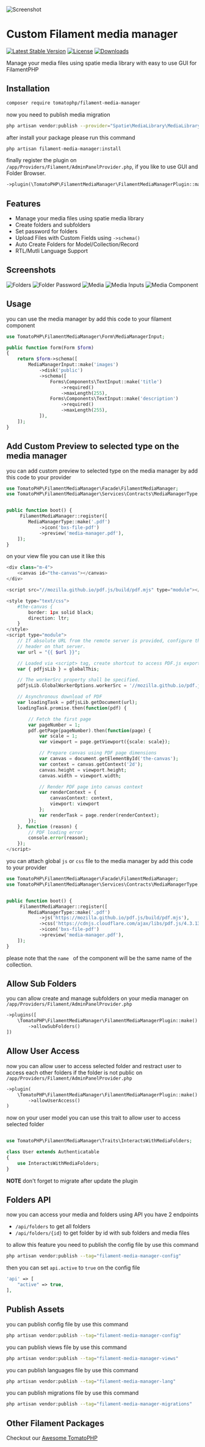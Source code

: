 ![Screenshot](https://raw.githubusercontent.com/tomatophp/filament-media-manager/master/arts/3x1io-tomato-media-manager.jpg)

# Custom Filament media manager

[![Latest Stable Version](https://poser.pugx.org/tomatophp/filament-media-manager/version.svg)](https://packagist.org/packages/tomatophp/filament-media-manager)
[![License](https://poser.pugx.org/tomatophp/filament-media-manager/license.svg)](https://packagist.org/packages/tomatophp/filament-media-manager)
[![Downloads](https://poser.pugx.org/tomatophp/filament-media-manager/d/total.svg)](https://packagist.org/packages/tomatophp/filament-media-manager)

Manage your media files using spatie media library with easy to use GUI for FilamentPHP

## Installation

```bash
composer require tomatophp/filament-media-manager
```

now you need to publish media migration 

```bash
php artisan vendor:publish --provider="Spatie\MediaLibrary\MediaLibraryServiceProvider" --tag="medialibrary-migrations"
```

after install your package please run this command

```bash
php artisan filament-media-manager:install
```

finally register the plugin on `/app/Providers/Filament/AdminPanelProvider.php`, if you like to use GUI and Folder Browser.

```php
->plugin(\TomatoPHP\FilamentMediaManager\FilamentMediaManagerPlugin::make())
```

## Features

- Manage your media files using spatie media library
- Create folders and subfolders
- Set password for folders
- Upload Files with Custom Fields using `->schema()`
- Auto Create Folders for Model/Collection/Record
- RTL/Mutli Language Support

## Screenshots

![Folders](https://raw.githubusercontent.com/tomatophp/filament-media-manager/master/arts/folders.png)
![Folder Password](https://raw.githubusercontent.com/tomatophp/filament-media-manager/master/arts/folder-password.png)
![Media](https://raw.githubusercontent.com/tomatophp/filament-media-manager/master/arts/media.png)
![Media Inputs](https://raw.githubusercontent.com/tomatophp/filament-media-manager/master/arts/media-input.png)
![Media Component](https://raw.githubusercontent.com/tomatophp/filament-media-manager/master/arts/media-component.png)


## Usage

you can use the media manager by add this code to your filament component

```php
use TomatoPHP\FilamentMediaManager\Form\MediaManagerInput;

public function form(Form $form)
{
    return $form->schema([
        MediaManagerInput::make('images')
            ->disk('public')
            ->schema([
                Forms\Components\TextInput::make('title')
                    ->required()
                    ->maxLength(255),
                Forms\Components\TextInput::make('description')
                    ->required()
                    ->maxLength(255),
            ]),
    ]);
}

```

## Add Custom Preview to selected type on the media manager

you can add custom preview to selected type on the media manager by add this code to your provider

```php
use TomatoPHP\FilamentMediaManager\Facade\FilamentMediaManager;
use TomatoPHP\FilamentMediaManager\Services\Contracts\MediaManagerType;


public function boot() {
     FilamentMediaManager::register([
        MediaManagerType::make('.pdf')
            ->icon('bxs-file-pdf')
            ->preview('media-manager.pdf'),
    ]);
}
```

on your view file you can use it like this 

```php
<div class="m-4">
    <canvas id="the-canvas"></canvas>
</div>

<script src="//mozilla.github.io/pdf.js/build/pdf.mjs" type="module"></script>

<style type="text/css">
    #the-canvas {
        border: 1px solid black;
        direction: ltr;
    }
</style>
<script type="module">
    // If absolute URL from the remote server is provided, configure the CORS
    // header on that server.
    var url = "{{ $url }}";

    // Loaded via <script> tag, create shortcut to access PDF.js exports.
    var { pdfjsLib } = globalThis;

    // The workerSrc property shall be specified.
    pdfjsLib.GlobalWorkerOptions.workerSrc = '//mozilla.github.io/pdf.js/build/pdf.worker.mjs';

    // Asynchronous download of PDF
    var loadingTask = pdfjsLib.getDocument(url);
    loadingTask.promise.then(function(pdf) {

        // Fetch the first page
        var pageNumber = 1;
        pdf.getPage(pageNumber).then(function(page) {
            var scale = 1;
            var viewport = page.getViewport({scale: scale});

            // Prepare canvas using PDF page dimensions
            var canvas = document.getElementById('the-canvas');
            var context = canvas.getContext('2d');
            canvas.height = viewport.height;
            canvas.width = viewport.width;

            // Render PDF page into canvas context
            var renderContext = {
                canvasContext: context,
                viewport: viewport
            };
            var renderTask = page.render(renderContext);
        });
    }, function (reason) {
        // PDF loading error
        console.error(reason);
    });
</script>
```

you can attach global `js` or `css` file to the media manager by add this code to your provider

```php
use TomatoPHP\FilamentMediaManager\Facade\FilamentMediaManager;
use TomatoPHP\FilamentMediaManager\Services\Contracts\MediaManagerType;


public function boot() {
     FilamentMediaManager::register([
        MediaManagerType::make('.pdf')
            ->js('https://mozilla.github.io/pdf.js/build/pdf.mjs'),
            ->css('https://cdnjs.cloudflare.com/ajax/libs/pdf.js/4.3.136/pdf_viewer.min.css'),
            ->icon('bxs-file-pdf')
            ->preview('media-manager.pdf'),
    ]);
}
```

please note that the `name ` of the component will be the same name of the collection.

## Allow Sub Folders

you can allow create and manage subfolders on your media manager on `/app/Providers/Filament/AdminPanelProvider.php`

```php
->plugins([
    \TomatoPHP\FilamentMediaManager\FilamentMediaManagerPlugin::make()
        ->allowSubFolders()
])
```

## Allow User Access

now you can allow user to access selected folder and restract user to access each other folders if the folder is not public on `/app/Providers/Filament/AdminPanelProvider.php`

```php
->plugin(
    \TomatoPHP\FilamentMediaManager\FilamentMediaManagerPlugin::make()
        ->allowUserAccess()
)
```

now on your user model you can use this trait to allow user to access selected folder

```php

use TomatoPHP\FilamentMediaManager\Traits\InteractsWithMediaFolders;

class User extends Authenticatable
{
    use InteractsWithMediaFolders;
}
```

**NOTE** don't forget to migrate after update the plugin

## Folders API

now you can access your media and folders using API you have 2 endpoints

- `/api/folders` to get all folders
- `/api/folders/{id}` to get folder by id with sub folders and media files

to allow this feature you need to publish the config file by use this command

```bash
php artisan vendor:publish --tag="filament-media-manager-config"
```

then you can set `api.active` to `true` on the config file

```php
'api' => [
    "active" => true,
],
```

## Publish Assets

you can publish config file by use this command

```bash
php artisan vendor:publish --tag="filament-media-manager-config"
```

you can publish views file by use this command

```bash
php artisan vendor:publish --tag="filament-media-manager-views"
```

you can publish languages file by use this command

```bash
php artisan vendor:publish --tag="filament-media-manager-lang"
```

you can publish migrations file by use this command

```bash
php artisan vendor:publish --tag="filament-media-manager-migrations"
```

## Other Filament Packages

Checkout our [Awesome TomatoPHP](https://github.com/tomatophp/awesome)
